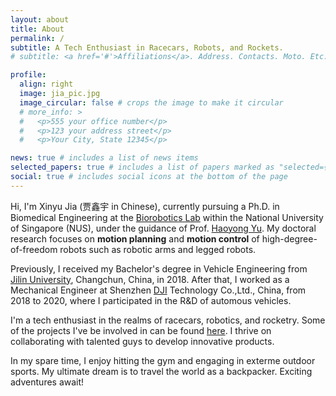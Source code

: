 ```yaml
---
layout: about
title: About
permalink: /
subtitle: A Tech Enthusiast in Racecars, Robots, and Rockets.
# subtitle: <a href='#'>Affiliations</a>. Address. Contacts. Moto. Etc.

profile:
  align: right
  image: jia_pic.jpg
  image_circular: false # crops the image to make it circular
  # more_info: >
  #   <p>555 your office number</p>
  #   <p>123 your address street</p>
  #   <p>Your City, State 12345</p>

news: true # includes a list of news items
selected_papers: true # includes a list of papers marked as "selected={true}"
social: true # includes social icons at the bottom of the page
---
```


Hi, I'm Xinyu Jia (贾鑫宇 in Chinese), currently pursuing a Ph.D. in Biomedical Engineering at the [Biorobotics Lab](https://cde.nus.edu.sg/bme/bioroboticslab/) within the National University of Singapore (NUS), under the guidance of Prof. [Haoyong Yu](https://cde.nus.edu.sg/bme/bioroboticslab/author/haoyong-yu/). My doctoral research focuses on **motion planning** and **motion control** of high-degree-of-freedom robots such as robotic arms and legged robots.

Previously, I received my Bachelor's degree in Vehicle Engineering from [Jilin University](https://auto.jlu.edu.cn/EN/Home.htm), Changchun, China, in 2018. After that, I worked as a Mechanical Engineer at Shenzhen [DJI](https://www.dji.com/) Technology Co.,Ltd., China, from 2018 to 2020, where I participated in the R&D of automous vehicles. 

I'm a tech enthusiast in the realms of racecars, robotics, and rocketry. Some of the projects I've be involved in can be found [here](https://jia-xinyu.github.io/projects/). I thrive on collaborating with talented guys to develop innovative products.

In my spare time, I enjoy hitting the gym and engaging in exterme outdoor sports. My ultimate dream is to travel the world as a backpacker. Exciting adventures await!

<!-- 
Write your biography here. Tell the world about yourself. Link to your favorite [subreddit](http://reddit.com). You can put a picture in, too. The code is already in, just name your picture `prof_pic.jpg` and put it in the `img/` folder.

Put your address / P.O. box / other info right below your picture. You can also disable any of these elements by editing `profile` property of the YAML header of your `_pages/about.md`. Edit `_bibliography/papers.bib` and Jekyll will render your [publications page](/al-folio/publications/) automatically.

Link to your social media connections, too. This theme is set up to use [Font Awesome icons](https://fontawesome.com/) and [Academicons](https://jpswalsh.github.io/academicons/), like the ones below. Add your Facebook, Twitter, LinkedIn, Google Scholar, or just disable all of them. 
-->
